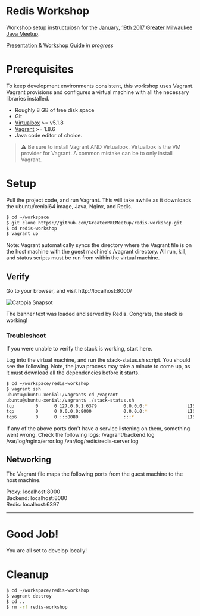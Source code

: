 # Redis Workshop

Workshop setup instructuiosn for the [January, 19th 2017 Greater Milwaukee Java Meetup](https://www.meetup.com/Greater-Milwaukee-Java-Meetup/events/235904449/).

[Presentation & Workshop Guide](https://docs.google.com/presentation/d/156sNIo9jzVETF_gnxzWMOueuHzBZcvhA8t3X78C397M/edit?usp=sharing) _in progress_

# Prerequisites

To keep development environments consistent, this workshop uses Vagrant.  Vagrant provisions and configures a virtual machine with all the necessary libraries installed.

* Roughly 8 GB of free disk space
* Git
* [Virtualbox](https://www.virtualbox.org/wiki/Downloads) >= v5.1.8
* [Vagrant](https://www.vagrantup.com/downloads.html) >= 1.8.6
* Java code editor of choice.

>:warning: Be sure to install Vagrant AND Virtualbox.  Virtualbox is the VM provider for Vagrant.  A common mistake can be to only install Vagrant.

# Setup

Pull the project code, and run Vagrant.  This will take awhile as it downloads the ubuntu/xenial64 image, Java, Nginx, and Redis.
```bash
$ cd ~/workspace
$ git clone https://github.com/GreaterMKEMeetup/redis-workshop.git
$ cd redis-workshop
$ vagrant up
```
Note:  Vagrant automatically syncs the directory where the Vagrant file is on the host machine with the guest machine's /vagrant directory.  All run, kill, and status scripts must be run from within the virtual machine.

## Verify

Go to your browser, and visit http://localhost:8000/

![Catopia Snapsot](http://i.imgur.com/jyCegkh.png)

The banner text was loaded and served by Redis.  Congrats, the stack is working!

### Troubleshoot
If you were unable to verify the stack is working, start here.

Log into the virtual machine, and run the stack-status.sh script.  You should see the following.
Note, the java process may take a minute to come up, as it must download all the dependencies before it starts.

```bash
$ cd ~/workspace/redis-workshop
$ vagrant ssh
ubuntu@ubuntu-xenial:/vagrant$ cd /vagrant
ubuntu@ubuntu-xenial:/vagrant$ ./stack-status.sh
tcp        0      0 127.0.0.1:6379          0.0.0.0:*               LISTEN      10643/redis-server
tcp        0      0 0.0.0.0:8000            0.0.0.0:*               LISTEN      9856/python
tcp6       0      0 :::8080                 :::*                    LISTEN      9904/java
```
If any of the above ports don't have a service listening on them, something went wrong.  Check the following logs:
/vagrant/backend.log
/var/log/nginx/error.log
/var/log/redis/redis-server.log

## Networking
The Vagrant file maps the following ports from the guest machine to the host machine.

Proxy: localhost:8000  
Backend: localhost:8080  
Redis: localhost:6397  

----
# Good Job!
You are all set to develop locally!

# Cleanup
```bash
$ cd ~/workspace/redis-workshop
$ vagrant destroy
$ cd ..
$ rm -rf redis-workshop
```

